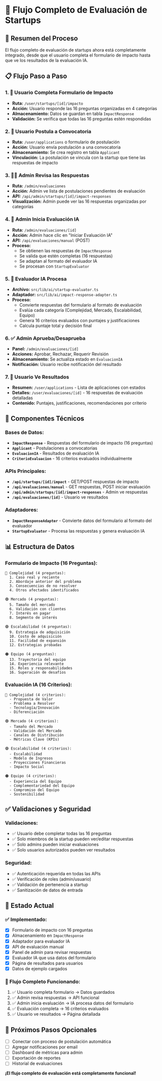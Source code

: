# 🔄 Flujo Completo de Evaluación de Startups

## 🎯 **Resumen del Proceso**

El flujo completo de evaluación de startups ahora está completamente integrado, desde que el usuario completa el formulario de impacto hasta que ve los resultados de la evaluación IA.

## 📋 **Flujo Paso a Paso**

### **1. 🏢 Usuario Completa Formulario de Impacto**
- **Ruta:** `/user/startups/[id]/impacto`
- **Acción:** Usuario responde las 16 preguntas organizadas en 4 categorías
- **Almacenamiento:** Datos se guardan en tabla `ImpactResponse`
- **Validación:** Se verifica que todas las 16 preguntas estén respondidas

### **2. 📝 Usuario Postula a Convocatoria**
- **Ruta:** `/user/applications` o formulario de postulación
- **Acción:** Usuario envía postulación a una convocatoria
- **Almacenamiento:** Se crea registro en tabla `Applicant`
- **Vinculación:** La postulación se vincula con la startup que tiene las respuestas de impacto

### **3. 👨‍💼 Admin Revisa las Respuestas**
- **Ruta:** `/admin/evaluaciones`
- **Acción:** Admin ve lista de postulaciones pendientes de evaluación
- **API:** `/api/admin/startups/[id]/impact-responses`
- **Visualización:** Admin puede ver las 16 respuestas organizadas por categorías

### **4. 🤖 Admin Inicia Evaluación IA**
- **Ruta:** `/admin/evaluaciones/[id]`
- **Acción:** Admin hace clic en "Iniciar Evaluación IA"
- **API:** `/api/evaluaciones/manual` (POST)
- **Proceso:**
  - Se obtienen las respuestas de `ImpactResponse`
  - Se valida que estén completas (16 respuestas)
  - Se adaptan al formato del evaluador IA
  - Se procesan con `StartupEvaluator`

### **5. 🧠 Evaluador IA Procesa**
- **Archivo:** `src/lib/ai/startup-evaluator.ts`
- **Adaptador:** `src/lib/ai/impact-response-adapter.ts`
- **Proceso:**
  - Convierte respuestas del formulario al formato de evaluación
  - Evalúa cada categoría (Complejidad, Mercado, Escalabilidad, Equipo)
  - Genera 16 criterios evaluados con puntajes y justificaciones
  - Calcula puntaje total y decisión final

### **6. ✅ Admin Aprueba/Desaprueba**
- **Panel:** `/admin/evaluaciones/[id]`
- **Acciones:** Aprobar, Rechazar, Requerir Revisión
- **Almacenamiento:** Se actualiza estado en `EvaluacionIA`
- **Notificación:** Usuario recibe notificación del resultado

### **7. 👤 Usuario Ve Resultados**
- **Resumen:** `/user/applications` - Lista de aplicaciones con estados
- **Detalles:** `/user/evaluaciones/[id]` - 16 respuestas de evaluación detalladas
- **Contenido:** Puntajes, justificaciones, recomendaciones por criterio

## 🔧 **Componentes Técnicos**

### **Bases de Datos:**
- **`ImpactResponse`** - Respuestas del formulario de impacto (16 preguntas)
- **`Applicant`** - Postulaciones a convocatorias
- **`EvaluacionIA`** - Resultados de evaluación IA
- **`CriterioEvaluacion`** - 16 criterios evaluados individualmente

### **APIs Principales:**
- **`/api/startups/[id]/impact`** - GET/POST respuestas de impacto
- **`/api/evaluaciones/manual`** - GET respuestas, POST iniciar evaluación
- **`/api/admin/startups/[id]/impact-responses`** - Admin ve respuestas
- **`/api/evaluaciones/[id]`** - Usuario ve resultados

### **Adaptadores:**
- **`ImpactResponseAdapter`** - Convierte datos del formulario al formato del evaluador
- **`StartupEvaluator`** - Procesa las respuestas y genera evaluación IA

## 📊 **Estructura de Datos**

### **Formulario de Impacto (16 Preguntas):**
```
🔵 Complejidad (4 preguntas):
  1. Caso real y reciente
  2. Abordaje anterior del problema
  3. Consecuencias de no resolver
  4. Otros afectados identificados

🟢 Mercado (4 preguntas):
  5. Tamaño del mercado
  6. Validación con clientes
  7. Interés en pagar
  8. Segmento de interés

🟣 Escalabilidad (4 preguntas):
  9. Estrategia de adquisición
  10. Costo de adquisición
  11. Facilidad de expansión
  12. Estrategias probadas

🟠 Equipo (4 preguntas):
  13. Trayectoria del equipo
  14. Experiencia relevante
  15. Roles y responsabilidades
  16. Superación de desafíos
```

### **Evaluación IA (16 Criterios):**
```
🔵 Complejidad (4 criterios):
  - Propuesta de Valor
  - Problema a Resolver
  - Tecnología/Innovación
  - Diferenciación

🟢 Mercado (4 criterios):
  - Tamaño del Mercado
  - Validación del Mercado
  - Canales de Distribución
  - Métricas Clave (KPIs)

🟣 Escalabilidad (4 criterios):
  - Escalabilidad
  - Modelo de Ingresos
  - Proyecciones Financieras
  - Impacto Social

🟠 Equipo (4 criterios):
  - Experiencia del Equipo
  - Complementariedad del Equipo
  - Compromiso del Equipo
  - Sostenibilidad
```

## ✅ **Validaciones y Seguridad**

### **Validaciones:**
- ✅ Usuario debe completar todas las 16 preguntas
- ✅ Solo miembros de la startup pueden ver/editar respuestas
- ✅ Solo admins pueden iniciar evaluaciones
- ✅ Solo usuarios autorizados pueden ver resultados

### **Seguridad:**
- ✅ Autenticación requerida en todas las APIs
- ✅ Verificación de roles (admin/usuario)
- ✅ Validación de pertenencia a startup
- ✅ Sanitización de datos de entrada

## 🚀 **Estado Actual**

### **✅ Implementado:**
- [x] Formulario de impacto con 16 preguntas
- [x] Almacenamiento en `ImpactResponse`
- [x] Adaptador para evaluador IA
- [x] API de evaluación manual
- [x] Panel de admin para revisar respuestas
- [x] Evaluador IA que usa datos del formulario
- [x] Página de resultados para usuarios
- [x] Datos de ejemplo cargados

### **🔄 Flujo Completo Funcionando:**
1. ✅ Usuario completa formulario → Datos guardados
2. ✅ Admin revisa respuestas → API funcional
3. ✅ Admin inicia evaluación → IA procesa datos del formulario
4. ✅ Evaluación completa → 16 criterios evaluados
5. ✅ Usuario ve resultados → Página detallada

## 📝 **Próximos Pasos Opcionales**

- [ ] Conectar con proceso de postulación automática
- [ ] Agregar notificaciones por email
- [ ] Dashboard de métricas para admin
- [ ] Exportación de reportes
- [ ] Historial de evaluaciones

**¡El flujo completo de evaluación está completamente funcional!** 